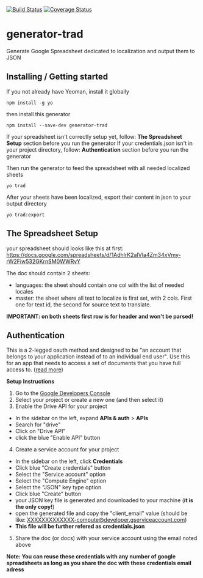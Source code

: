 [![Build Status](https://travis-ci.org/Kemicalish/generator-trad.svg?branch=master)](https://travis-ci.org/Kemicalish/generator-trad)
[![Coverage Status](https://coveralls.io/repos/github/Kemicalish/generator-trad/badge.svg?branch=master)](https://coveralls.io/github/Kemicalish/generator-trad?branch=master)

# generator-trad
Generate Google Spreadsheet dedicated to localization and output them to JSON

## Installing / Getting started

If you not already have Yeoman, install it globally
```shell
npm install -g yo
```

then install this generator
```shell
npm install --save-dev generator-trad 
```

If your spreadsheet isn't correctly setup yet, follow: **The Spreadsheet Setup** section before you run the generator
If your credentials.json isn't in your project directory, follow: **Authentication** section before you run the generator

Then run the generator to feed the spreadsheet with all needed localized sheets
```shell
yo trad
```

After your sheets have been localized, export their content in json to your output directory
```shell
yo trad:export
```

## The Spreadsheet Setup
your spreadsheet should looks like this at first:
https://docs.google.com/spreadsheets/d/1AdhlrK2aIVla4Zm34xVmy-rW2Fiw532GKrnSM0WWRvY

The doc should contain 2 sheets:
 - languages: the sheet should contain one col with the list of needed locales 
 - master: the sheet where all text to localize is first set, with 2 cols. First one for text id, the second for source text to translate.

**IMPORTANT: on both sheets first row is for header and won't be parsed!**
 

## Authentication

This is a 2-legged oauth method and designed to be "an account that belongs to your application instead of to an individual end user".
Use this for an app that needs to access a set of documents that you have full access to.
([read more](https://developers.google.com/identity/protocols/OAuth2ServiceAccount))

__Setup Instructions__

1. Go to the [Google Developers Console](https://console.developers.google.com/project)
2. Select your project or create a new one (and then select it)
3. Enable the Drive API for your project
  - In the sidebar on the left, expand __APIs & auth__ > __APIs__
  - Search for "drive"
  - Click on "Drive API"
  - click the blue "Enable API" button
4. Create a service account for your project
  - In the sidebar on the left, click  __Credentials__
  - Click blue "Create credentials" button
  - Select the "Service account" option
  - Select the "Compute Engine" option
  - Select the "JSON" key type option
  - Click blue "Create" button
  - your JSON key file is generated and downloaded to your machine (__it is the only copy!__)
  - open the generated file and copy the "client_email" value (should be like: XXXXXXXXXXXXX-compute@developer.gserviceaccount.com)
  - **This file will be further refered as credentials.json**
5. Share the doc (or docs) with your service account using the email noted above

**Note: You can reuse these credentials with any number of google spreadsheets as long as you share the doc with these credentials email adress**


